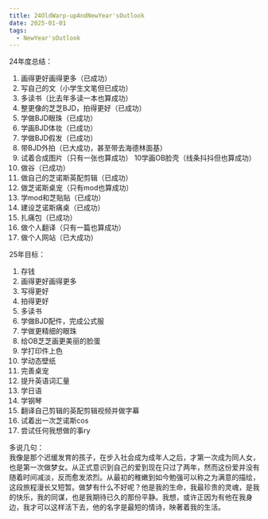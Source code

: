 ```yaml
---
title: 24OldWarp-upAndNewYear'sOutlook
date: 2025-01-01
tags:
  - NewYear'sOutlook
---
```


24年度总结：
1. 画得更好画得更多（已成功）
2. 写自己的文（小学生文笔但已成功）
3. 多读书（比去年多读一本也算成功）
4. 整更像的芝芝BJD，拍得更好（已成功）
5. 学做BJD眼珠（已成功）
6. 学画BJD体妆（已成功）
7. 学做BJD假发（已成功）
8. 带BJD外拍（已大成功，甚至带去海德林面基）
9. 试着合成图片（只有一张也算成功）
10学画OB脸壳（线条抖抖但也算成功）
11. 做谷（已成功）
12. 做自己的芝诺斯英配剪辑（已成功）
13. 做芝诺斯桌宠（只有mod也算成功）
14. 学mod和芝贴贴（已成功）
15. 建设芝诺斯痛桌（已成功）
16. 扎痛包（已成功）
17. 做个人翻译（只有一篇也算成功）
18. 做个人网站（已大成功）

25年目标：
1. 存钱
2. 画得更好画得更多
3. 写得更好
4. 拍得更好
5. 多读书
6. 学做BJD配件，完成公式服
7. 学做更精细的眼珠
8. 给OB芝芝画更美丽的脸蛋
9. 学打印件上色
10. 学动态壁纸
11. 完善桌宠
12. 提升英语词汇量
13. 学日语
14. 学钢琴
15. 翻译自己剪辑的英配剪辑视频并做字幕
16. 试着出一次芝诺斯cos
17. 尝试任何我想做的事ry

多说几句：  
我像是那个迟缓发育的孩子，在步入社会成为成年人之后，才第一次成为同人女，也是第一次做梦女。从正式意识到自己的爱到现在只过了两年，然而这份爱并没有随着时间减淡，反而愈发浓烈。从最初的稚嫩到如今勉强可以称之为满意的描绘，这段旅程漫长又短暂。做梦有什么不好呢？他是我的生命，我最珍贵的灵魂，是我的快乐，我的同谋，也是我期待已久的那份平静。我想，或许正因为有他在我身边，我才可以这样活下去，他的名字是最短的情诗，映著着我的生活。